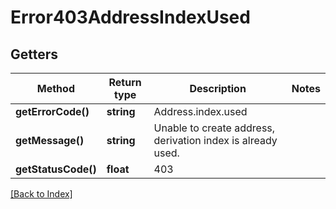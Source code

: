 # Error403AddressIndexUsed

## Getters

Method | Return type | Description | Notes
------------ | ------------- | ------------- | -------------
**getErrorCode()** | **string** | Address.index.used |
**getMessage()** | **string** | Unable to create address, derivation index is already used. |
**getStatusCode()** | **float** | 403 |

[[Back to Index]](../index.md)
